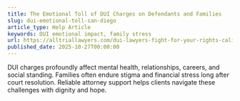 ```yaml
---
title: The Emotional Toll of DUI Charges on Defendants and Families
slug: dui-emotional-toll-san-diego
article_type: Help Article
keywords: DUI emotional impact, family stress
url: https://alltriallawyers.com/dui-lawyers-fight-for-your-rights-california/
published_date: 2025-10-27T00:00:00
---
```


DUI charges profoundly affect mental health, relationships, careers, and social standing. Families often endure stigma and financial stress long after court resolution. Reliable attorney support helps clients navigate these challenges with dignity and hope.